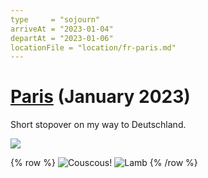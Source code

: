 ```yaml
---
type     = "sojourn"
arriveAt = "2023-01-04"
departAt = "2023-01-06"
locationFile = "location/fr-paris.md"
---
```


# [Paris](location/fr-paris.md) (January 2023)

Short stopover on my way to Deutschland.

![](2023/01/04/20230104-131240242.jpg)

{% row %}
![Couscous!](2023/01/05/20230105-205627200.jpg)
![Lamb](2023/01/05/20230105-205636799.jpg)
{% /row %}
